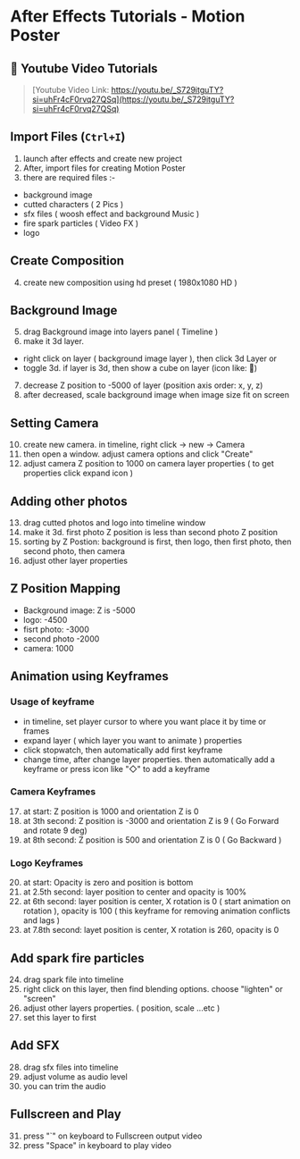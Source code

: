 # After Effects Tutorials - Motion Poster

## 🔗 Youtube Video Tutorials
> [Youtube Video Link: https://youtu.be/_S729itguTY?si=uhFr4cF0rvq27QSq](https://youtu.be/_S729itguTY?si=uhFr4cF0rvq27QSq)

## Import Files (**`Ctrl+I`**)
1. launch after effects and create new project
2. After, import files for creating Motion Poster
3. there are required files :-
  - background image
  - cutted characters ( 2 Pics )
  - sfx files ( woosh effect and background Music )
  - fire spark particles ( Video FX )
  - logo

## Create Composition 
4. create new composition using hd preset ( 1980x1080 HD )

## Background Image
5. drag Background image into layers panel ( Timeline )
6. make it 3d layer. 
  - right click on layer ( background image layer ), then click 3d Layer or 
  - toggle 3d. if layer is 3d, then show a cube on layer (icon like: 🧊)
7. decrease Z position to -5000 of layer (position axis order: x, y, z)
8. after decreased, scale background image when image size fit on screen 

## Setting Camera 
10. create new camera. in timeline, right click -> new -> Camera
11. then open a window. adjust camera options and click "Create"
12. adjust camera Z position to 1000 on camera layer properties ( to get properties click expand icon )

## Adding other photos
13. drag cutted photos and logo into timeline window
14. make it 3d. first photo Z position is less than second photo Z position
15. sorting by Z Postion: background is first, then logo, then first photo, then second photo, then camera
16. adjust other layer properties

## Z Position Mapping
- Background image: Z is -5000 
- logo: -4500
- fisrt photo: -3000
- second photo -2000 
- camera: 1000

## Animation using Keyframes
### Usage of keyframe
- in timeline, set player cursor to where you want place it by time or frames
- expand layer ( which layer you want to animate ) properties
- click stopwatch, then automatically add first keyframe
- change time, after change layer properties. then automatically add a keyframe or press icon like "◇" to add a keyframe

### Camera Keyframes
17. at start: Z position is 1000 and orientation Z is 0
18. at 3th second: Z position is -3000 and orientation Z is 9 ( Go Forward and rotate 9 deg)
19. at 8th second: Z position is 500 and orientation Z is 0 ( Go Backward )

### Logo Keyframes
20. at start: Opacity is zero and position is bottom
21. at 2.5th second: layer position to center and opacity is 100% 
22. at 6th second: layer position is center, X rotation is 0 ( start animation on rotation ), opacity is 100 ( this keyframe for removing animation conflicts and lags )
23. at 7.8th second: layet position is center, X rotation is 260, opacity is 0 

## Add spark fire particles 
24. drag spark file into timeline
25. right click on this layer, then find blending options. choose "lighten" or "screen"
26. adjust other layers properties. ( position, scale ...etc )
27. set this layer to first 

## Add SFX
28. drag sfx files into timeline
29. adjust volume as audio level
30. you can trim the audio

## Fullscreen and Play
31. press "`" on keyboard to Fullscreen output video
32. press "Space" in keyboard to play video
